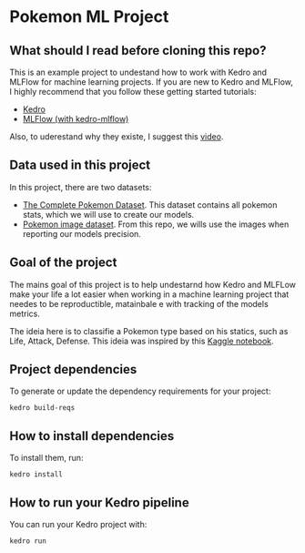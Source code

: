 # Pokemon ML Project

## What should I read before cloning this repo?

This is an example project to undestand how to work with Kedro and MLFlow for machine learning projects. If you are new to Kedro and MLFlow, I highly recommend that you follow these getting started tutorials:

 * [Kedro](https://kedro.readthedocs.io/en/stable/02_get_started/01_prerequisites.html)
 * [MLFlow (with kedro-mlflow)](https://kedro-mlflow.readthedocs.io/en/stable/source/03_getting_started/index.html)

Also, to uderestand why they existe, I suggest this [video](https://www.youtube.com/watch?v=ZPxuohy5SoU&ab_channel=PyData). 

## Data used in this project

In this project, there are two datasets:

 * [The Complete Pokemon Dataset](https://www.kaggle.com/rounakbanik/pokemon). This dataset contains all pokemon stats, which we will use to create our models.
 * [Pokemon image dataset](https://www.kaggle.com/vishalsubbiah/pokemon-images-and-types). From this repo, we wills use the images when reporting our models precision.

## Goal of the project

The mains goal of this project is to help undestarnd how Kedro and MLFLow make your life a lot easier when working in a machine learning project that needes to be reproductible, matainbale e with tracking of the models metrics.

The ideia here is to classifie a Pokemon type based on his statics, such as Life, Attack, Defense. This ideia was inspired by this [Kaggle notebook](https://www.kaggle.com/ericazhou/pokemon-type-classification).

## Project dependencies

To generate or update the dependency requirements for your project:

```
kedro build-reqs
```

## How to install dependencies

To install them, run:

```
kedro install
```

## How to run your Kedro pipeline

You can run your Kedro project with:

```
kedro run
```
